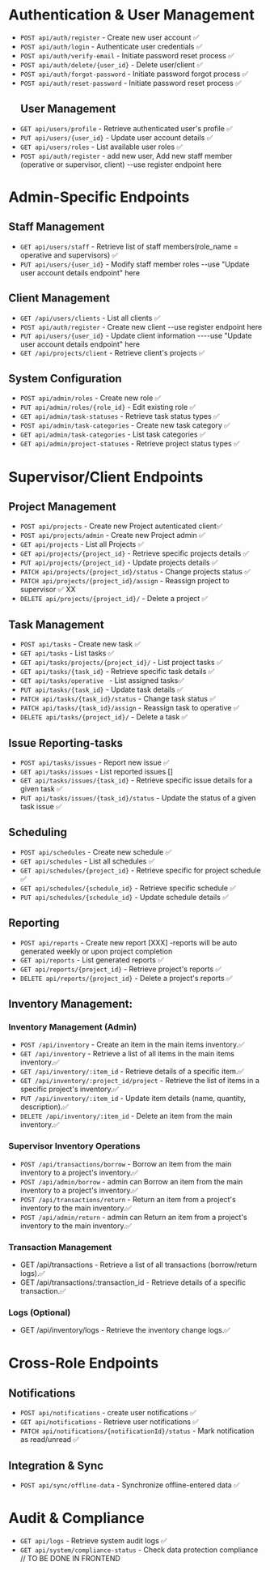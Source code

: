 # Authentication & User Management
- `POST api/auth/register` - Create new user account ✅
- `POST api/auth/login` - Authenticate user credentials ✅
- `POST api/auth/verify-email` - Initiate password reset process ✅
- `POST api/auth/delete/{user_id}` - Delete user/client ✅
- `POST api/auth/forgot-password` - Initiate password forgot process ✅
- `POST api/auth/reset-password` - Initiate password reset process ✅
    ## User Management
- `GET api/users/profile` - Retrieve authenticated user's profile ✅
- `PUT api/users/{user_id}` - Update user account details ✅
- `GET api/users/roles` - List available user roles  ✅
- `POST api/auth/register` - add new user, Add new staff member (operative or supervisor, client) --use register endpoint here

# Admin-Specific Endpoints
## Staff Management
- `GET api/users/staff` - Retrieve list of staff members(role_name = operative and supervisors) ✅
- `PUT api/users/{user_id}` - Modify staff member roles --use "Update user account details endpoint" here

## Client Management
- `GET /api/users/clients` - List all clients ✅
- `POST api/auth/register` - Create new client --use register endpoint here
- `PUT api/users/{user_id}` - Update client information ----use "Update user account details endpoint" here
- `GET /api/projects/client` - Retrieve client's projects ✅

## System Configuration
- `POST api/admin/roles` - Create new role ✅
- `PUT api/admin/roles/{role_id}` - Edit existing role ✅
- `GET api/admin/task-statuses` - Retrieve task status types ✅
- `POST api/admin/task-categories` - Create new task category ✅
- `GET api/admin/task-categories` - List task categories ✅
- `GET api/admin/project-statuses` - Retrieve project status types ✅

# Supervisor/Client Endpoints
## Project Management
- `POST api/projects` - Create new Project autenticated client✅
- `POST api/projects/admin` - Create new Project admin ✅
- `GET api/projects` - List all Projects ✅
- `GET api/projects/{project_id}` - Retrieve specific projects details ✅
- `PUT api/projects/{project_id}` - Update projects details ✅
- `PATCH api/projects/{project_id}/status` - Change projects status ✅
- `PATCH api/projects/{project_id}/assign` - Reassign project to supervisor ✅ XX
- `DELETE api/projects/{project_id}/` - Delete a project ✅

## Task Management
- `POST api/tasks` - Create new task ✅
- `GET api/tasks` - List tasks ✅
- `GET api/tasks/projects/{project_id}/` - List project tasks ✅
- `GET api/tasks/{task_id}` - Retrieve specific task details ✅
- `GET api/tasks/operative ` - List assigned tasks✅
- `PUT api/tasks/{task_id}` - Update task details ✅
- `PATCH api/tasks/{task_id}/status` - Change task status ✅
- `PATCH api/tasks/{task_id}/assign` - Reassign task to operative ✅
- `DELETE api/tasks/{project_id}/` - Delete a task ✅
## Issue Reporting-tasks
- `POST api/tasks/issues` - Report new issue ✅
- `GET api/tasks/issues` - List reported issues []
- `GET api/tasks/issues/{task_id}` - Retrieve specific issue details for a given task ✅
- `PUT api/tasks/issues/{task_id}/status` - Update the status of a given task issue ✅

## Scheduling
- `POST api/schedules` - Create new schedule ✅
- `GET api/schedules` - List all schedules ✅
- `GET api/schedules/{project_id}` - Retrieve specific for project schedule ✅
- `GET api/schedules/{schedule_id}` - Retrieve specific schedule ✅
- `PUT api/schedules/{schedule_id}` - Update schedule details ✅


## Reporting
- `POST api/reports` - Create new report [XXX] -reports will be auto generated weekly or upon project completion
- `GET api/reports` - List generated reports ✅
- `GET api/reports/{project_id}` - Retrieve project's reports ✅
- `DELETE api/reports/{project_id}` - Delete a project's reports ✅

## Inventory Management:
### Inventory Management (Admin)
- `POST /api/inventory` - Create an item in the main items inventory.✅
- `GET /api/inventory` - Retrieve a list of all items in the main items inventory.✅
- `GET /api/inventory/:item_id` - Retrieve details of a specific item.✅
- `GET /api/inventory/:project_id/project` - Retrieve the list of items in a specific project's inventory.✅
- `PUT /api/inventory/:item_id` - Update item details (name, quantity, description).✅
- `DELETE /api/inventory/:item_id` - Delete an item from the main inventory.✅
### Supervisor Inventory Operations
- `POST /api/transactions/borrow` - Borrow an item from the main inventory to a project's inventory.✅
- `POST /api/admin/borrow` - admin can Borrow an item from the main inventory to a project's inventory.✅
- `POST /api/transactions/return` - Return an item from a project's inventory to the main inventory.✅
- `POST /api/admin/return` - admin can Return an item from a project's inventory to the main inventory.✅
### Transaction Management
- GET /api/transactions - Retrieve a list of all transactions (borrow/return logs).✅
- GET /api/transactions/:transaction_id - Retrieve details of a specific transaction.✅
### Logs (Optional)
- GET /api/inventory/logs - Retrieve the inventory change logs.✅

# Cross-Role Endpoints
## Notifications
- `POST api/notifications` - create user notifications ✅
- `GET api/notifications` - Retrieve user notifications ✅
- `PATCH api/notifications/{notificationId}/status` - Mark notification as read/unread ✅

## Integration & Sync
- `POST api/sync/offline-data` - Synchronize offline-entered data ✅

# Audit & Compliance
- `GET api/logs` - Retrieve system audit logs ✅
- `GET api/system/compliance-status` - Check data protection compliance // TO BE DONE IN FRONTEND
